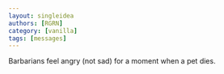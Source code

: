 ```yaml
---
layout: singleidea
authors: [RGRN]
category: [vanilla]
tags: [messages]
---
```

Barbarians feel angry (not sad) for a moment when a pet dies.
